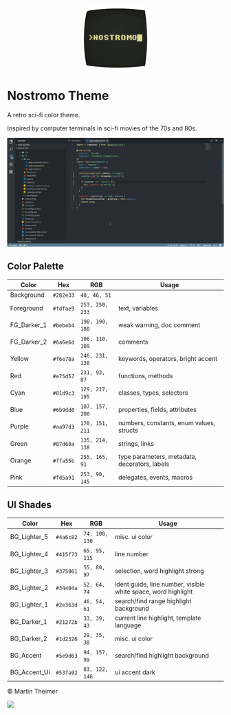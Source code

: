<p align="center"><img width="150px" src="https://raw.githubusercontent.com/pappkamerad/nostromo-theme-visual-studio-code/master/assets/icon.png"/></p>

# Nostromo Theme

A retro sci-fi color theme. 

Inspired by computer terminals in sci-fi movies of the 70s and 80s.

<img src="https://raw.githubusercontent.com/pappkamerad/nostromo-theme-visual-studio-code/master/assets/screenshot_main_ts.png"/>

## Color Palette

Color        | Hex       | RGB             | Usage
---          | ---       | ---             | ---
Background   | `#282e33` | `40, 46, 51`    | 
Foreground   | `#fdfae9` | `253, 250, 233` | text, variables
FG_Darker_1  | `#bebeb4` | `190, 190, 180` | weak warning, doc comment
FG_Darker_2  | `#6a6e6d` | `106, 110, 109` | comments
Yellow       | `#f6e78a` | `246, 231, 138` | keywords, operators, bright accent
Red          | `#e75d57` | `231, 93, 87`   | functions, methods
Cyan         | `#81d9c3` | `129, 217, 195` | classes, types, selectors
Blue         | `#6b9dd0` | `107, 157, 208` | properties, fields, attributes
Purple       | `#aa97d3` | `170, 151, 211` | numbers, constants, enum values, structs
Green        | `#87d68a` | `135, 214, 138` | strings, links
Orange       | `#ffa55b` | `255, 165, 91`  | type parameters, metadata, decorators, labels
Pink         | `#fd5a91` | `253, 90, 145`  | delegates, events, macros

## UI Shades

Color        | Hex       | RGB             | Usage
---          | ---       | ---             | ---
BG_Lighter_5 | `#4a6c82` | `74, 108, 130`  | misc. ui color
BG_Lighter_4 | `#415f73` | `65, 95, 115`   | line number
BG_Lighter_3 | `#375061` | `55, 80, 97`    | selection, word highlight strong
BG_Lighter_2 | `#34404a` | `52, 64, 74`    | ident guide, line number, visible white space, word highlight
BG_Lighter_1 | `#2e363d` | `46, 54, 61`    | search/find range highlight background
BG_Darker_1  | `#21272b` | `33, 39, 43`    | current line highlight, template language
BG_Darker_2  | `#1d2326` | `29, 35, 38`    | misc. ui color
BG_Accent    | `#5e9d63` | `94, 157, 99`   | search/find highlight background
BG_Accent_Ui | `#537a92` | `83, 122, 146`  | ui accent dark

© Martin Theimer

<a href="http://www.apache.org/licenses/LICENSE-2.0"><img src="https://img.shields.io/badge/License-Apache_2.0-5E81AC.svg"/></a>
